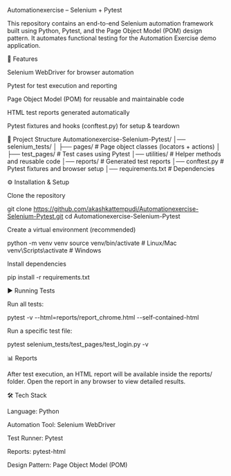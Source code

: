 Automationexercise – Selenium + Pytest

This repository contains an end-to-end Selenium automation framework built using Python, Pytest, and the Page Object Model (POM) design pattern. It automates functional testing for the Automation Exercise demo application.

🚀 Features

Selenium WebDriver for browser automation

Pytest for test execution and reporting

Page Object Model (POM) for reusable and maintainable code

HTML test reports generated automatically

Pytest fixtures and hooks (conftest.py) for setup & teardown

📂 Project Structure
Automationexercise-Selenium-Pytest/
│── selenium_tests/
│   ├── pages/          # Page object classes (locators + actions)
│   ├── test_pages/     # Test cases using Pytest
│── utilities/          # Helper methods and reusable code
│── reports/            # Generated test reports
│── conftest.py         # Pytest fixtures and browser setup
│── requirements.txt    # Dependencies

⚙️ Installation & Setup

Clone the repository

git clone https://github.com/akashkattempudi/Automationexercise-Selenium-Pytest.git
cd Automationexercise-Selenium-Pytest


Create a virtual environment (recommended)

python -m venv venv
source venv/bin/activate    # Linux/Mac
venv\Scripts\activate       # Windows


Install dependencies

pip install -r requirements.txt

▶️ Running Tests

Run all tests:

pytest -v --html=reports/report_chrome.html --self-contained-html


Run a specific test file:

pytest selenium_tests/test_pages/test_login.py -v

📊 Reports

After test execution, an HTML report will be available inside the reports/ folder.
Open the report in any browser to view detailed results.

🛠️ Tech Stack

Language: Python

Automation Tool: Selenium WebDriver

Test Runner: Pytest

Reports: pytest-html

Design Pattern: Page Object Model (POM)
